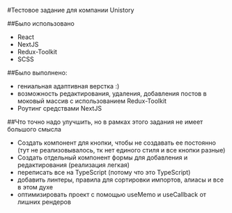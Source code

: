 #Тестовое задание для компании Unistory

##Было использовано
- React
- NextJS
- Redux-Toolkit
- SCSS

##Было выполнено:
- гениальная адаптивная верстка :)
- возможность редактирования, удаления, добавления постов в моковый массив с использованием Redux-Toolkit
- Роутинг средствами NextJS

##Что точно надо улучшить, но в рамках этого задания не имеет большого смысла
- Создать компонент для кнопки, чтобы не создавать ее постоянно (тут не реализовывалось, тк нет единого стиля и все кнопки разные)
- Создать отдельный компонент формы для добавления и редактирования (реализация легкая)
- переписать все на TypeScript (потому что это TypeScript)
- добавить линтеры, правила для сортировки импортов, алиасы и все в этом духе
- оптимизировать проект с помощью useMemo и useCallback от лишних рендеров